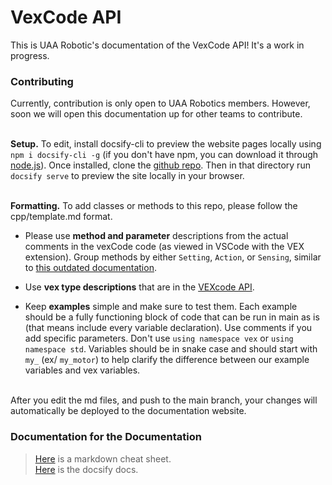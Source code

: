 # VexCode API
This is UAA Robotic's documentation of the VexCode API! It's a work in progress.

### Contributing
Currently, contribution is only open to UAA Robotics members. However, soon we 
will open this documentation up for other teams to contribute.
<br> <br>

**Setup.** 
To edit, install docsify-cli to preview the website pages locally using `npm i docsify-cli -g` (if you don't have npm, you can download it through [node.js](https://nodejs.org/en/download)). Once installed, clone the [github repo](https://github.com/UAA-Robo/VEX-API). Then in that directory run `docsify serve` to preview the site locally in your browser.
<br> <br>

**Formatting.**
To add classes or methods to this repo, please follow the cpp/template.md format.
* Please use **method and parameter** descriptions from the actual comments in the vexCode code (as viewed in VSCode with the VEX extension). Group methods by either `Setting`, `Action`, or `Sensing`, similar to [this outdated documentation](https://help.vexcodingstudio.com/index.html).

* Use **vex type descriptions** that are in the [VEXcode API](https://api.vexcode.cloud/v5/namespace/namespacevex). 

* Keep **examples** simple and make sure to test them. Each example should be a fully functioning block of code that can be run in main as is (that means include every variable declaration). Use comments if you add specific parameters. Don't use `using namespace vex` or `using namespace std`. Variables should be in snake case and should start with `my_` (ex/ `my_motor`) to help clarify the difference between our example variables and vex variables.

<br>
After you edit the md files, and push to the main branch, your changes will automatically be deployed to the documentation website.


### Documentation for the Documentation
> [Here](https://www.markdownguide.org/cheat-sheet/) is a markdown cheat sheet. <br>
> [Here](https://docsify.js.org/#/quickstart) is the docsify docs.
